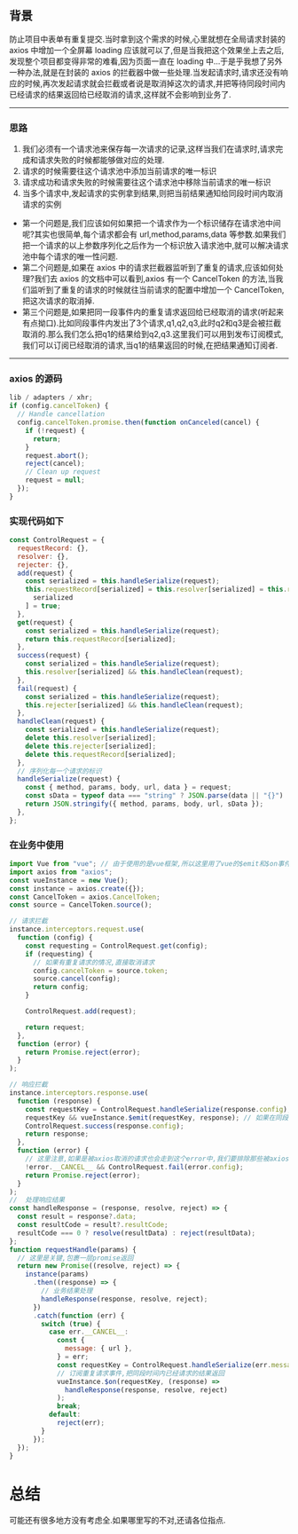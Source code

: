 ## 背景

防止项目中表单有重复提交.当时拿到这个需求的时候,心里就想在全局请求封装的 axios 中增加一个全屏幕 loading 应该就可以了,但是当我把这个效果坐上去之后,发现整个项目都变得非常的难看,因为页面一直在 loading 中...于是乎我想了另外一种办法,就是在封装的 axios 的拦截器中做一些处理.当发起请求时,请求还没有响应的时候,再次发起请求就会拦截或者说是取消掉这次的请求,并把等待同段时间内已经请求的结果返回给已经取消的请求,这样就不会影响到业务了.

---

### 思路
1. 我们必须有一个请求池来保存每一次请求的记录,这样当我们在请求时,请求完成和请求失败的时候都能够做对应的处理.
2. 请求的时候需要往这个请求池中添加当前请求的唯一标识
3. 请求成功和请求失败的时候需要往这个请求池中移除当前请求的唯一标识
4. 当多个请求中,发起请求的实例拿到结果,则把当前结果通知给同段时间内取消请求的实例

- 第一个问题是,我们应该如何如果把一个请求作为一个标识储存在请求池中间呢?其实也很简单,每个请求都会有 url,method,params,data 等参数.如果我们把一个请求的以上参数序列化之后作为一个标识放入请求池中,就可以解决请求池中每个请求的唯一性问题.
- 第二个问题是,如果在 axios 中的请求拦截器监听到了重复的请求,应该如何处理?我们去 axios 的文档中可以看到,axios 有一个 CancelToken 的方法,当我们监听到了重复的请求的时候就往当前请求的配置中增加一个 CancelToken,把这次请求的取消掉.
- 第三个问题是,如果把同一段事件内的重复请求返回给已经取消的请求(听起来有点拗口).比如同段事件内发出了3个请求,q1,q2,q3,此时q2和q3是会被拦截取消的.那么我们怎么把q1的结果给到q2,q3.这里我们可以用到发布订阅模式,我们可以订阅已经取消的请求,当q1的结果返回的时候,在把结果通知订阅者.

---

### axios 的源码
```js
lib / adapters / xhr;
if (config.cancelToken) {
  // Handle cancellation
  config.cancelToken.promise.then(function onCanceled(cancel) {
    if (!request) {
      return;
    }
    request.abort();
    reject(cancel);
    // Clean up request
    request = null;
  });
}
```
### 实现代码如下

```js
const ControlRequest = {
  requestRecord: {},
  resolver: {},
  rejecter: {},
  add(request) {
    const serialized = this.handleSerialize(request);
    this.requestRecord[serialized] = this.resolver[serialized] = this.rejecter[
      serialized
    ] = true;
  },
  get(request) {
    const serialized = this.handleSerialize(request);
    return this.requestRecord[serialized];
  },
  success(request) {
    const serialized = this.handleSerialize(request);
    this.resolver[serialized] && this.handleClean(request);
  },
  fail(request) {
    const serialized = this.handleSerialize(request);
    this.rejecter[serialized] && this.handleClean(request);
  },
  handleClean(request) {
    const serialized = this.handleSerialize(request);
    delete this.resolver[serialized];
    delete this.rejecter[serialized];
    delete this.requestRecord[serialized];
  },
  // 序列化每一个请求的标识
  handleSerialize(request) {
    const { method, params, body, url, data } = request;
    const sData = typeof data === "string" ? JSON.parse(data || "{}") : data;
    return JSON.stringify({ method, params, body, url, sData });
  },
};
```

### 在业务中使用

```js
import Vue from "vue"; // 由于使用的是vue框架,所以这里用了vue的$emit和$on事件
import axios from "axios";
const vueInstance = new Vue();
const instance = axios.create({});
const CancelToken = axios.CancelToken;
const source = CancelToken.source();

// 请求拦截
instance.interceptors.request.use(
  function (config) {
    const requesting = ControlRequest.get(config);
    if (requesting) {
      // 如果有重复请求的情况,直接取消请求
      config.cancelToken = source.token;
      source.cancel(config);
      return config;
    }

    ControlRequest.add(request);

    return request;
  },
  function (error) {
    return Promise.reject(error);
  }
);

// 响应拦截
instance.interceptors.response.use(
  function (response) {
    const requestKey = ControlRequest.handleSerialize(response.config);
    requestKey && vueInstance.$emit(requestKey, response); // 如果在同段事件内有重复请求的情况,则直接通知订阅者
    ControlRequest.success(response.config);
    return response;
  },
  function (error) {
    // 这里注意,如果是被axios取消的请求也会走到这个error中,我们要排除那些被axios取消的请求.
    !error.__CANCEL__ && ControlRequest.fail(error.config);
    return Promise.reject(error);
  }
);
//  处理响应结果
const handleResponse = (response, resolve, reject) => {
  const result = response?.data;
  const resultCode = result?.resultCode;
  resultCode === 0 ? resolve(resultData) : reject(resultData);
};
function requestHandle(params) {
  // 这里是关键,包裹一层promise返回
  return new Promise((resolve, reject) => {
    instance(params)
      .then((response) => {
        // 业务结果处理
        handleResponse(response, resolve, reject);
      })
      .catch(function (err) {
        switch (true) {
          case err.__CANCEL__:
            const {
              message: { url },
            } = err;
            const requestKey = ControlRequest.handleSerialize(err.message);
            // 订阅重复请求事件,把同段时间内已经请求的结果返回
            vueInstance.$on(requestKey, (response) =>
              handleResponse(response, resolve, reject)
            );
            break;
          default:
            reject(err);
        }
      });
  });
}
```
# 总结
可能还有很多地方没有考虑全.如果哪里写的不对,还请各位指点.
